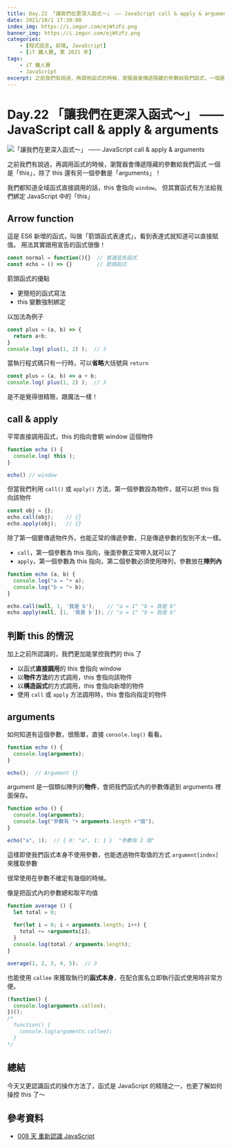 ```yaml
---
title: Day.22 「讓我們在更深入函式～」 —— JavaScript call & apply & arguments
date: 2021/10/1 17:30:00
index_img: https://i.imgur.com/ejWtzFz.png
banner_img: https://i.imgur.com/ejWtzFz.png
categories:
    - [程式語言, 前端, JavaScript]
    - [iT 鐵人賽, 第 2021 年]
tags: 
    - iT 鐵人賽
    - JavaScript
excerpt: 之前我們有說過，再調用函式的時候，瀏覽器會傳遞隱藏的參數給我們函式，一個是「this」，除了 this 還有另一個參數是「arguments」！
---
```


# Day.22 「讓我們在更深入函式～」 —— JavaScript call & apply & arguments

![「讓我們在更深入函式～」 —— JavaScript call & apply & arguments](https://i.imgur.com/ejWtzFz.png)

之前我們有說過，再調用函式的時候，瀏覽器會傳遞隱藏的參數給我們函式
一個是「this」，除了 this 還有另一個參數是「arguments」！

我們都知道全域函式直接調用的話，this 會指向 `window`。
但其實函式有方法給我們綁定 JavaScript 中的「this」

## Arrow function

這是 ES6 新增的函式，叫做「箭頭函式表達式」，看到表達式就知道可以直接賦值。
用法其實跟用宣告的函式很像！

```javascript
const normal = function(){}  // 普通宣告函式
const echo = () => {}        // 箭頭函式
```

箭頭函式的優點

- 更簡短的函式寫法
- this 變數強制綁定

以加法為例子

```javascript
const plus = (a, b) => {
  return a+b;
}
console.log( plus(1, 2) );  // 3
```

當執行程式碼只有一行時，可以**省略**大括號與 `return`

```javascript
const plus = (a, b) => a + b;
console.log( plus(1, 2) );  // 3
```

是不是覺得很精簡，跟魔法一樣！

## call & apply

平常直接調用函式，this 的指向會朝 window 這個物件

```javascript
function echo () {
  console.log( this );  
}

echo() // window
```

但當我們利用 `call()` 或 `apply()` 方法，第一個參數設為物件，就可以把 this 指向該物件

```javascript
const obj = {};
echo.call(obj);    // {}
echo.apply(obj);   // {}
```

除了第一個要傳遞物件外，也能正常的傳遞參數，只是傳遞參數的型別不太一樣。

- `call`，第一個參數為 this 指向，後面參數正常帶入就可以了
- `apply`，第一個參數為 this 指向，第二個參數必須使用陣列，參數放在**陣列內**

```javascript
function echo (a, b) {
  console.log("a = "+ a);
  console.log("b = "+ b);
}

echo.call(null, 1, '我是 b');    // "a = 1" "b = 我是 b" 
echo.apply(null, [1, '我是 b']); // "a = 1" "b = 我是 b" 
```

## 判斷 this 的情況

加上之前所認識的，我們更加能掌控我們的 this 了

- 以函式**直接調用**的 this 會指向 window
- 以**物件方法**的方式調用，this 會指向該物件
- 以**構造函式**的方式調用，this 會指向新增的物件
- 使用 `call` 或 `apply` 方法調用時，this 會指向指定的物件

## arguments

如何知道有這個參數，很簡單，直接 `console.log()` 看看。

```javascript
function echo () {
  console.log(arguments);
}

echo();  // Argument {}
```

argument 是一個類似陣列的**物件**，會把我們函式內的參數傳遞到 arguments 裡面保存。

```javascript
function echo () {
  console.log(arguments);
  console.log("參數有 "+ arguments.length +"個");
}

echo("a", 1);  // { 0: "a", 1: 1 }  "參數有 2 個"
```

這樣即使我們函式本身不使用參數，也能透過物件取值的方式 `argument[index]` 來獲取參數

很常使用在參數不確定有幾個的時候。

像是把函式內的參數總和取平均值

```javascript
function average () {
  let total = 0;
  
  for(let i = 0; i < arguments.length; i++) {
    total += +arguments[i];
  }
  console.log(total / arguments.length);
}

average(1, 2, 3, 4, 5);  // 3
```

也能使用 `callee` 來獲取執行的**函式本身**，在配合匿名立即執行函式使用時非常方便。

```javascript
(function() {
  console.log(arguments.callee);
})();  
/*
  function() {
    console.log(arguments.callee);
  }
*/
```

## 總結

今天又更認識函式的操作方法了，函式是 JavaScript 的精隨之一，也更了解如何操控 this 了～

## 參考資料

- [008 天 重新認識 JavaScript](https://www.tenlong.com.tw/products/9789864344130)
